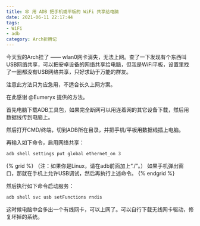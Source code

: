 ```yaml
---
title: 🕸️ 用 ADB 把手机或平板的 WiFi 共享给电脑
date: 2021-06-11 22:17:44
tags:
- WiFi
- adb
category: Arch折腾记
---
```


今天我的Arch挂了 —— wlan0网卡消失，无法上网。查了一下发现有个东西叫USB网络共享，可以把安卓设备的网络共享给电脑，但我是WiFi平板，设置里找了一圈都没有USB网络共享，只好求助于万能的群友。

注意此方法只为应急用，不适合长久上网方案。

在此感谢 @Eumeryx 提供的方法。

首先电脑下载ADB工具包，如果完全断网可以用连着网的其它设备下载，然后用数据线传到电脑上。

然后打开CMD/终端，切到ADB所在目录，并把手机/平板用数据线插上电脑。

再输入如下命令，启用网络共享：

```bash
adb shell settings put global ethernet_on 3
```

{% grid %}
（注：如果你是Linux，请在adb前面加上“./”。）
如果手机弹出窗口，那就在手机上允许USB调试，然后再执行上述命令。
{% endgrid %}

然后执行如下命令启动服务：

```bash
adb shell svc usb setFunctions rndis
```

这时候电脑中会多出一个有线网卡，可以上网了。可以自行下载无线网卡驱动，修复坏掉的系统。
